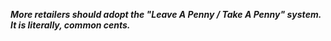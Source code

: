 _**More retailers should adopt the "Leave A Penny / Take A Penny" system. It is literally, common cents.**_

